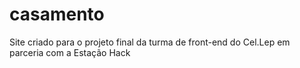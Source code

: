 # casamento
Site criado para o projeto final da turma de front-end do Cel.Lep em parceria com a Estação Hack
